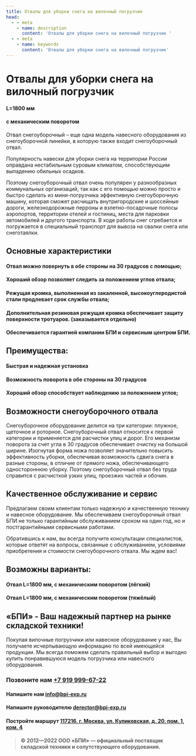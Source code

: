 ```yaml
---
title: Отвалы для уборки снега на вилочный погрузчик
head:
  - - meta
    - name: description
      content: 'Отвалы для уборки снега на вилочный погрузчик '
  - - meta
    - name: keywords 
      content: 'Отвалы для уборки снега на вилочный погрузчик'
---
```


# Отвалы для уборки снега на вилочный погрузчик

#### L=1800 мм
#### с механическим поворотом

Отвал снегоуборочный – еще одна модель навесного оборудования из снегоуборочной линейки, в которую также входит снегоуборочный отвал. 

Популярность навески для уборки снега на территории России оправдана нестабильным суровым климатом, способствующим выпадению обильных осадков. 

Поэтому снегоуборочный отвал очень популярен у разнообразных коммунальных организаций, так как с его помощью можно просто и быстро сделать из мини-погрузчика эффективную снегоуборочную машину, которая сможет расчищать внутригородские и шоссейные дороги, железнодорожные перроны и взлетно-посадочные полосы аэропортов, территории отелей и гостиниц, места для парковки автомобилей и другого транспорта. В ходе работы снег сгребается и погружается в специальный транспорт для вывоза на свалки снега или снеготаялки.

## Основные характеристики
#### Отвал можно повернуть в обе стороны на 30 градусов с помощью;
#### Хороший обзор позволяет следить за положением углов отвала;
#### Режущая кромка, выполненная из закаленной, высокоуглеродистой стали продлевает срок службы отвала;
#### Дополнительная резиновая режущая кромка обеспечивает защиту поверхности тротуаров. (заказывается отдельно)
#### Обеспечивается гарантией компании БПИ и сервисным центром БПИ.

## Преимущества:
#### Быстрая и надежная установка
#### Возможность поворота в обе стороны на 30 градусов
#### Хороший обзор способствует наблюдению за положением углов;

## Возможности снегоуборочного отвала
Снегоуборочное оборудование делится на три категории: плужное, щеточное и роторное. Снегоуборочный отвал относится к первой категории и применяется для расчистки улиц и дорог. Его механизм поворота за счет угла в 30 градусов обеспечивает очистку на большой ширине. Изогнутая форма ножа позволяет значительно повысить эффективность уборки, обеспечивая возможность сдвига снега в разные стороны, в отличие от прямого ножа, обеспечивающего одностороннюю уборку. Поэтому снегоуборочный отвал без труда справится с расчисткой узких улиц, проезжих частей и обочин.

## Качественное обслуживание и сервис
Предлагаем своим клиентам только надежную и качественную технику и навесное оборудование. Мы обеспечиваем снегоуборочный отвал БПИ не только гарантийным обслуживанием сроком на один год, но и постгарантийными сервисными работами.

Обратившись к нам, вы всегда получите консультации специалистов, которые ответят на вопросы, связанные с обслуживанием, условиями приобретения и стоимости снегоуборочного отвала. Мы ждем вас!

## Возможны варианты:
#### Отвал L=1800 мм, с механическим поворотом (лёгкий)
#### Отвал L=1800 мм, с механическим поворотом (тяжёлый)




## «БПИ» - Ваш надежный партнер на рынке складской техники!

Покупая вилочные погрузчики или навесное оборудование у нас, Вы получаете исчерпывающую информацию по всей имеющейся продукции. Мы всегда поможем сделать правильный выбор и выгодно купить понравившуюся модель погрузчика или навесного оборудования.


### Позвоните нам <a href="tel:+79199996722">+7 919 999-67-22</a>

#### Напишите нам <a href="mailto:info@bpi-exp.ru">info@bpi-exp.ru</a>

#### Напишите руководителю <a href="mailto:derector@bpi-exp.ru">derector@bpi-exp.ru</a>

#### Постройте маршрут <a href="https://yandex.ru/maps/213/moscow/?from=api-maps&ll=37.560718%2C55.567506&mode=routes&origin=jsapi_2_1_79&rtext=~55.567988%2C37.560664&rtt=mt&ruri=~&z=19">117216, г. Москва, ул. Куликовская, д. 20, пом. 1, ком. 4</a>

> **© 2012—2022 ООО «БПИ» — официальный поставщик складской техники и сопутствующего оборудования.**

